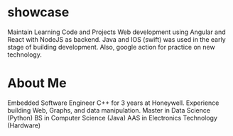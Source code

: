 # showcase
Maintain Learning Code and Projects
Web development using Angular and React with NodeJS as backend.
Java and IOS (swift) was used in the early stage of building development.
Also, google action for practice on new technology. 

# About Me
Embedded Software Engineer C++ for 3 years at Honeywell.
Experience building Web, Graphs, and data manipulation.
Master in Data Science (Python)
BS in Computer Science (Java)
AAS in Electronics Technology (Hardware)
